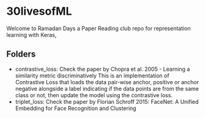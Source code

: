 # 30livesofML
Welcome to Ramadan Days a Paper Reading club repo for representation learning with Keras, 



## Folders
- contrastive_loss: Check the paper by Chopra et al. 2005 - Learning a similarity metric discriminatively
    This is an implementation of Contrastive Loss that loads the data pair-wise anchor, positive or anchor negative alongside a label indicating if the data points are from the same class or not, then update the model using the contrastive loss.
- triplet_loss: Check the paper by Florian Schroff 2015: FaceNet: A Unified Embedding for Face Recognition and Clustering

